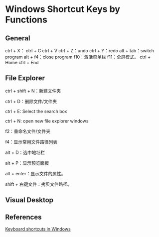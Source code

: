 # Windows Shortcut Keys by Functions

## General

ctrl + X：
ctrl + C
ctrl + V
ctrl + Z：undo
ctrl + Y：redo
alt + tab：switch program
alt + f4：close program
f10：激活菜单栏
f11：全屏模式。
ctrl + Home
ctrl + End

## File Explorer

ctrl + shift + N：新建文件夹

ctrl + D：删除文件/文件夹

ctrl + E: Select the search box

ctrl + N: open new file explorer windows

f2：重命名文件/文件夹

f4：显示常用文件路径列表

alt + D：选中地址栏

alt + P：显示预览面板

alt + enter：显示文件的属性。

shift + 右键文件：拷贝文件路径。

## Visual Desktop



## References

[Keyboard shortcuts in Windows](https://support.microsoft.com/en-us/help/12445/windows-keyboard-shortcuts)

